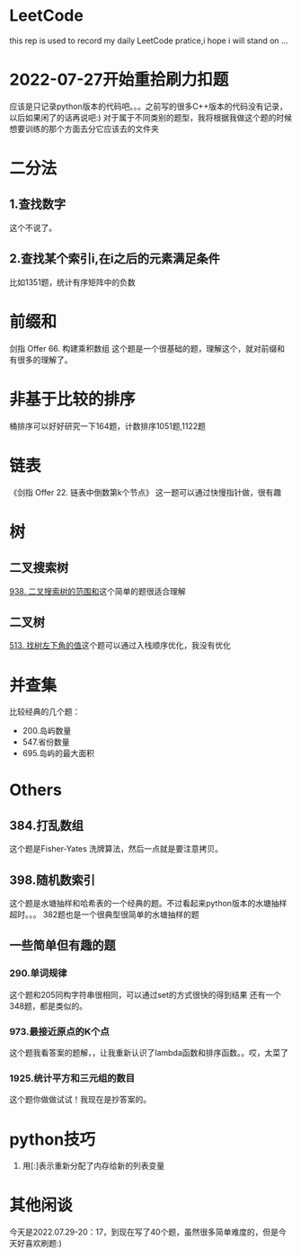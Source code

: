 # LeetCode
this rep is used to record my daily LeetCode pratice,i hope i will stand on ...

# 2022-07-27开始重拾刷力扣题

应该是只记录python版本的代码吧。。。之前写的很多C++版本的代码没有记录，以后如果闲了的话再说吧:)
对于属于不同类别的题型，我将根据我做这个题的时候想要训练的那个方面去分它应该去的文件夹



# 二分法
## 1.查找数字

这个不说了。

## 2.查找某个索引i,在i之后的元素满足条件
比如1351题，统计有序矩阵中的负数


# 前缀和
剑指 Offer 66. 构建乘积数组  这个题是一个很基础的题，理解这个，就对前缀和有很多的理解了。


# 非基于比较的排序
桶排序可以好好研究一下164题，计数排序1051题,1122题


# 链表
《剑指 Offer 22. 链表中倒数第k个节点》  这一题可以通过快慢指针做，很有趣

# 树
## 二叉搜索树

[938. 二叉搜索树的范围和](https://leetcode.cn/problems/range-sum-of-bst/)这个简单的题很适合理解

## 二叉树

[513. 找树左下角的值](https://leetcode.cn/problems/find-bottom-left-tree-value/)这个题可以通过入栈顺序优化，我没有优化

# 并查集
比较经典的几个题：
* 200.岛屿数量
* 547.省份数量
* 695.岛屿的最大面积

# Others
## 384.打乱数组
这个题是Fisher-Yates 洗牌算法，然后一点就是要注意拷贝。


## 398.随机数索引
这个题是水塘抽样和哈希表的一个经典的题。不过看起来python版本的水塘抽样超时。。。
382题也是一个很典型很简单的水塘抽样的题


## 一些简单但有趣的题
### 290.单词规律
这个题和205同构字符串很相同，可以通过set的方式很快的得到结果
还有一个348题，都是类似的。


### 973.最接近原点的K个点
这个题我看答案的题解，，让我重新认识了lambda函数和排序函数。。哎，太菜了


### 1925.统计平方和三元组的数目
这个题你做做试试！我现在是抄答案的。

# python技巧
1. 用[:]表示重新分配了内存给新的列表变量

# 其他闲谈
今天是2022.07.29-20：17，到现在写了40个题，虽然很多简单难度的，但是今天好喜欢刷题:)
